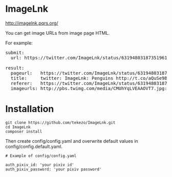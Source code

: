 # ImageLnk

http://imagelnk.pqrs.org/

You can get image URLs from image page HTML.

For example:

<pre>
submit:
  url: https://twitter.com/ImageLnk/status/631948031873519616

result:
  pageurl:   https://twitter.com/ImageLnk/status/631948031873519616
  title:     twitter: ImageLnk: Penguins http://t.co/aQuSe9BGBD
  referer:   https://twitter.com/ImageLnk/status/631948031873519616
  imageurls: http://pbs.twimg.com/media/CMUhYqLVEAAOVT7.jpg:large
</pre>

# Installation

```
git clone https://github.com/tekezo/ImageLnk.git
cd ImageLnk
composer install
```

Then create config/config.yaml and overwrite default values in config/config.default.yaml.

```
# Example of config/config.yaml

auth_pixiv_id: 'your pixiv id'
auth_pixiv_password: 'your pixiv password'
```
